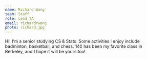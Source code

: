```yaml
---
name: Richard Wang
team: Staff
role: Lead TA
email: richardrwang
photo: richard.jpg
---
```


Hi! I'm a senior studying CS & Stats. Some activities I enjoy include badminton, basketball, and chess. 140 has been my favorite class in Berkeley, and I hope it will be yours too!